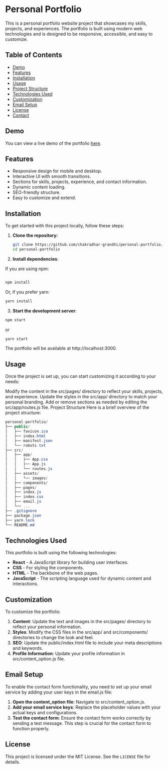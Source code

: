 # Personal Portfolio

This is a personal portfolio website project that showcases my skills, projects, and experiences. The portfolio is built using modern web technologies and is designed to be responsive, accessible, and easy to customize.

## Table of Contents

- [Demo](#demo)
- [Features](#features)
- [Installation](#installation)
- [Usage](#usage)
- [Project Structure](#project-structure)
- [Technologies Used](#technologies-used)
- [Customization](#customization)
- [Email Setup](#email-setup)
- [License](#license)
- [Contact](#contact)

## Demo

You can view a live demo of the portfolio [here](https://www.chakradhargrandhi.me).

## Features

- Responsive design for mobile and desktop.
- Interactive UI with smooth transitions.
- Sections for skills, projects, experience, and contact information.
- Dynamic content loading.
- SEO-friendly structure.
- Easy to customize and extend.

## Installation

To get started with this project locally, follow these steps:

1. **Clone the repository:**

   ```bash
   git clone https://github.com/chakradhar-grandhi/personal-portfolio.git
   cd personal-portfolio
    ```

2. **Install dependencies**:

If you are using npm:

```bash

npm install
```
Or, if you prefer yarn:

```bash
yarn install
```
3. **Start the development server**:

```bash
npm start
```
or

```bash
yarn start
```
The portfolio will be available at http://localhost:3000.

## Usage
Once the project is set up, you can start customizing it according to your needs:

Modify the content in the src/pages/ directory to reflect your skills, projects, and experience.
Update the styles in the src/app/ directory to match your personal branding.
Add or remove sections as needed by editing the src/app/routes.js file.
Project Structure
Here is a brief overview of the project structure:

```csharp
personal-portfolio/
├── public/
│   ├── favicon.ico
│   ├── index.html
│   ├── manifest.json
│   └── robots.txt
├── src/
│   ├── app/
│   │   ├── App.css
│   │   ├── App.js
│   │   └── routes.js
│   ├── assets/
│   │   └── images/
│   ├── components/
│   ├── pages/
│   ├── index.js
│   ├── index.css
│   ├── email.js
│   └── ...
├── .gitignore
├── package.json
├── yarn.lock
└── README.md
```
## Technologies Used

This portfolio is built using the following technologies:

- **React** - A JavaScript library for building user interfaces.
- **CSS** - For styling the components.
- **HTML** - The backbone of the web pages.
- **JavaScript** - The scripting language used for dynamic content and interactions.
## Customization
To customize the portfolio:

1. **Content**: Update the text and images in the src/pages/ directory to reflect your personal information.
2. **Styles**: Modify the CSS files in the src/app/ and src/components/ directories to change the look and feel.
3. **SEO**: Update the public/index.html file to include your meta descriptions and keywords.
4. **Profile Information**: Update your profile information in src/content_option.js file.

## Email Setup
To enable the contact form functionality, you need to set up your email service by adding your user keys in the email.js file:

1. **Open the content_option file**: Navigate to src/content_option.js.
2. **Add your email service keys**: Replace the placeholder values with your actual keys and configurations.
3. **Test the contact form**: Ensure the contact form works correctly by sending a test message.
This step is crucial for the contact form to function properly.

## License
This project is licensed under the MIT License. See the `LICENSE` file for details.
